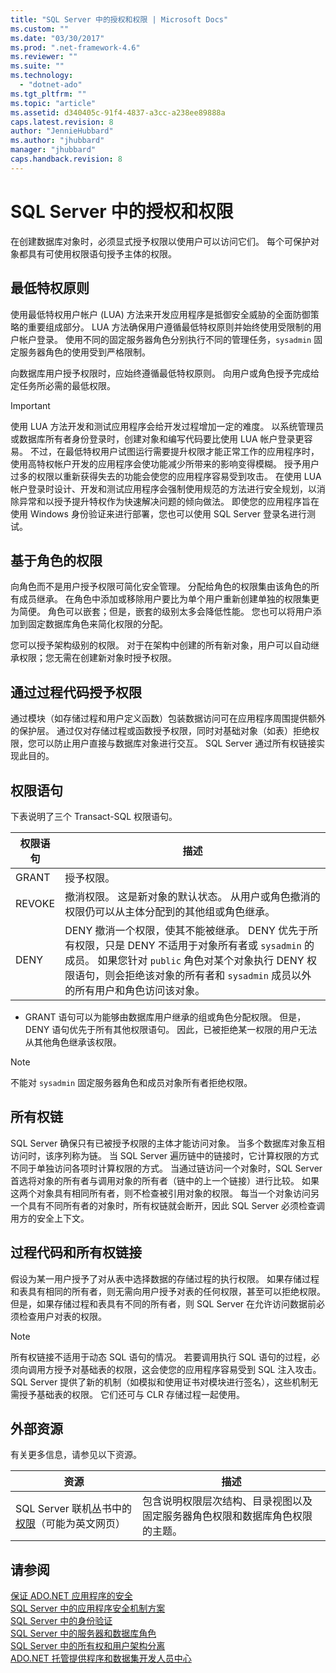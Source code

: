 ```yaml
---
title: "SQL Server 中的授权和权限 | Microsoft Docs"
ms.custom: ""
ms.date: "03/30/2017"
ms.prod: ".net-framework-4.6"
ms.reviewer: ""
ms.suite: ""
ms.technology: 
  - "dotnet-ado"
ms.tgt_pltfrm: ""
ms.topic: "article"
ms.assetid: d340405c-91f4-4837-a3cc-a238ee89888a
caps.latest.revision: 8
author: "JennieHubbard"
ms.author: "jhubbard"
manager: "jhubbard"
caps.handback.revision: 8
---
```

# SQL Server 中的授权和权限
在创建数据库对象时，必须显式授予权限以使用户可以访问它们。  每个可保护对象都具有可使用权限语句授予主体的权限。  
  
## 最低特权原则  
 使用最低特权用户帐户 \(LUA\) 方法来开发应用程序是抵御安全威胁的全面防御策略的重要组成部分。  LUA 方法确保用户遵循最低特权原则并始终使用受限制的用户帐户登录。  使用不同的固定服务器角色分别执行不同的管理任务，`sysadmin` 固定服务器角色的使用受到严格限制。  
  
 向数据库用户授予权限时，应始终遵循最低特权原则。  向用户或角色授予完成给定任务所必需的最低权限。  
  
> [!IMPORTANT]
>  使用 LUA 方法开发和测试应用程序会给开发过程增加一定的难度。  以系统管理员或数据库所有者身份登录时，创建对象和编写代码要比使用 LUA 帐户登录更容易。  不过，在最低特权用户试图运行需要提升权限才能正常工作的应用程序时，使用高特权帐户开发的应用程序会使功能减少所带来的影响变得模糊。  授予用户过多的权限以重新获得失去的功能会使您的应用程序容易受到攻击。  在使用 LUA 帐户登录时设计、开发和测试应用程序会强制使用规范的方法进行安全规划，以消除异常和以授予提升特权作为快速解决问题的倾向做法。  即使您的应用程序旨在使用 Windows 身份验证来进行部署，您也可以使用 SQL Server 登录名进行测试。  
  
## 基于角色的权限  
 向角色而不是用户授予权限可简化安全管理。  分配给角色的权限集由该角色的所有成员继承。  在角色中添加或移除用户要比为单个用户重新创建单独的权限集更为简便。  角色可以嵌套；但是，嵌套的级别太多会降低性能。  您也可以将用户添加到固定数据库角色来简化权限的分配。  
  
 您可以授予架构级别的权限。  对于在架构中创建的所有新对象，用户可以自动继承权限；您无需在创建新对象时授予权限。  
  
## 通过过程代码授予权限  
 通过模块（如存储过程和用户定义函数）包装数据访问可在应用程序周围提供额外的保护层。  通过仅对存储过程或函数授予权限，同时对基础对象（如表）拒绝权限，您可以防止用户直接与数据库对象进行交互。  SQL Server 通过所有权链接实现此目的。  
  
## 权限语句  
 下表说明了三个 Transact\-SQL 权限语句。  
  
|权限语句|描述|  
|----------|--------|  
|GRANT|授予权限。|  
|REVOKE|撤消权限。  这是新对象的默认状态。  从用户或角色撤消的权限仍可以从主体分配到的其他组或角色继承。|  
|DENY|DENY 撤消一个权限，使其不能被继承。  DENY 优先于所有权限，只是 DENY 不适用于对象所有者或 `sysadmin` 的成员。  如果您针对 `public` 角色对某个对象执行 DENY 权限语句，则会拒绝该对象的所有者和 `sysadmin` 成员以外的所有用户和角色访问该对象。|  
  
-   GRANT 语句可以为能够由数据库用户继承的组或角色分配权限。  但是，DENY 语句优先于所有其他权限语句。  因此，已被拒绝某一权限的用户无法从其他角色继承该权限。  
  
> [!NOTE]
>  不能对 `sysadmin` 固定服务器角色和成员对象所有者拒绝权限。  
  
## 所有权链  
 SQL Server 确保只有已被授予权限的主体才能访问对象。  当多个数据库对象互相访问时，该序列称为链。  当 SQL Server 遍历链中的链接时，它计算权限的方式不同于单独访问各项时计算权限的方式。  当通过链访问一个对象时，SQL Server 首选将对象的所有者与调用对象的所有者（链中的上一个链接）进行比较。  如果这两个对象具有相同所有者，则不检查被引用对象的权限。  每当一个对象访问另一个具有不同所有者的对象时，所有权链就会断开，因此 SQL Server 必须检查调用方的安全上下文。  
  
## 过程代码和所有权链接  
 假设为某一用户授予了对从表中选择数据的存储过程的执行权限。  如果存储过程和表具有相同的所有者，则无需向用户授予对表的任何权限，甚至可以拒绝权限。  但是，如果存储过程和表具有不同的所有者，则 SQL Server 在允许访问数据前必须检查用户对表的权限。  
  
> [!NOTE]
>  所有权链接不适用于动态 SQL 语句的情况。  若要调用执行 SQL 语句的过程，必须向调用方授予对基础表的权限，这会使您的应用程序容易受到 SQL 注入攻击。  SQL Server 提供了新的机制（如模拟和使用证书对模块进行签名），这些机制无需授予基础表的权限。  它们还可与 CLR 存储过程一起使用。  
  
## 外部资源  
 有关更多信息，请参见以下资源。  
  
|资源|描述|  
|--------|--------|  
|SQL Server 联机丛书中的[权限](http://msdn.microsoft.com/library/ms191291.aspx)（可能为英文网页）|包含说明权限层次结构、目录视图以及固定服务器角色权限和数据库角色权限的主题。|  
  
## 请参阅  
 [保证 ADO.NET 应用程序的安全](../../../../../docs/framework/data/adonet/securing-ado-net-applications.md)   
 [SQL Server 中的应用程序安全机制方案](../../../../../docs/framework/data/adonet/sql/application-security-scenarios-in-sql-server.md)   
 [SQL Server 中的身份验证](../../../../../docs/framework/data/adonet/sql/authentication-in-sql-server.md)   
 [SQL Server 中的服务器和数据库角色](../../../../../docs/framework/data/adonet/sql/server-and-database-roles-in-sql-server.md)   
 [SQL Server 中的所有权和用户架构分离](../../../../../docs/framework/data/adonet/sql/ownership-and-user-schema-separation-in-sql-server.md)   
 [ADO.NET 托管提供程序和数据集开发人员中心](http://go.microsoft.com/fwlink/?LinkId=217917)